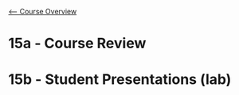 [<-- Course Overview](../../1-Overview/overview.md)
# 15a - Course Review

# 15b - Student Presentations (lab)